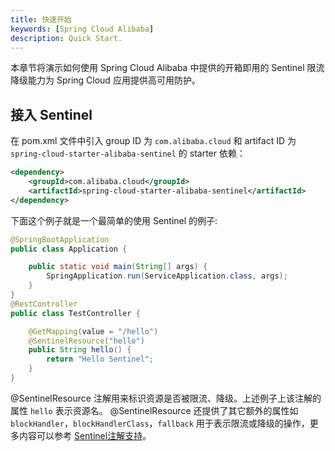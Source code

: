 ```yaml
---
title: 快速开始
keywords: [Spring Cloud Alibaba]
description: Quick Start.
---
```


本章节将演示如何使用 Spring Cloud Alibaba 中提供的开箱即用的 Sentinel 限流降级能力为 Spring Cloud 应用提供高可用防护。

## 接入 Sentinel

在 pom.xml 文件中引入 group ID 为 `com.alibaba.cloud` 和 artifact ID 为 `spring-cloud-starter-alibaba-sentinel` 的 starter 依赖：

```xml
<dependency>
    <groupId>com.alibaba.cloud</groupId>
    <artifactId>spring-cloud-starter-alibaba-sentinel</artifactId>
</dependency>
```

下面这个例子就是一个最简单的使用 Sentinel 的例子:

```java
@SpringBootApplication
public class Application {

    public static void main(String[] args) {
        SpringApplication.run(ServiceApplication.class, args);
    }
}
@RestController
public class TestController {

    @GetMapping(value = "/hello")
    @SentinelResource("hello")
    public String hello() {
        return "Hello Sentinel";
    }
}
```

@SentinelResource 注解用来标识资源是否被限流、降级。上述例子上该注解的属性 `hello` 表示资源名。 @SentinelResource 还提供了其它额外的属性如 `blockHandler`，`blockHandlerClass`，`fallback` 用于表示限流或降级的操作，更多内容可以参考 [Sentinel注解支持](https://github.com/alibaba/Sentinel/wiki/%E6%B3%A8%E8%A7%A3%E6%94%AF%E6%8C%81)。


